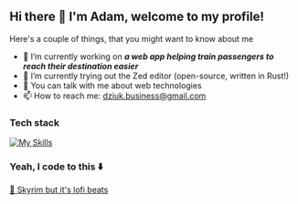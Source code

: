 ## Hi there 👋 I'm Adam, welcome to my profile!

Here's a couple of things, that you might want to know about me

- 🔭 I’m currently working on _**a web app helping train passengers to reach their destination easier**_
- 🌱 I’m currently trying out the Zed editor (open-source, written in Rust!)
- 💬 You can talk with me about web technologies
- 📫 How to reach me: dziuk.business@gmail.com

### Tech stack
[![My Skills](https://skillicons.dev/icons?i=react,vue,js,ts,html,css,sass,tailwind,bootstrap)](https://skillicons.dev)

### Yeah, I code to this ⬇️
<a href="https://www.youtube.com/watch?v=rSDoXnslLsg&t=3s&ab_channel=bits%26hits">🩵 Skyrim but it's lofi beats</a>

<!--
**dukecoding/dukecoding** is a ✨ _special_ ✨ repository because its `README.md` (this file) appears on your GitHub profile.

Here are some ideas to get you started:

- 🔭 I’m currently working on ...
- 🌱 I’m currently learning ...
- 👯 I’m looking to collaborate on ...
- 🤔 I’m looking for help with ...
- 💬 Ask me about ...
- 📫 How to reach me: ...
- 😄 Pronouns: ...
- ⚡ Fun fact: ...
-->



<!--   <img src="https://raw.githubusercontent.com/devicons/devicon/master/icons/react/react-original-wordmark.svg" alt="react" width="40" height="40" />
  <img src="https://raw.githubusercontent.com/devicons/devicon/master/icons/javascript/javascript-original.svg" alt="javascript" width="40" height="40" />
  <img src="https://raw.githubusercontent.com/devicons/devicon/master/icons/typescript/typescript-original.svg" alt="typescript" width="40" height="40" />
  <img src="https://raw.githubusercontent.com/devicons/devicon/master/icons/html5/html5-original-wordmark.svg" alt="html5" width="40" height="40"/>
  <img src="https://raw.githubusercontent.com/devicons/devicon/master/icons/css3/css3-original-wordmark.svg" alt="css3" width="40" height="40" />
  <img src="https://raw.githubusercontent.com/devicons/devicon/master/icons/sass/sass-original.svg" alt="sass" width="40" height="40" />
  <img src="https://www.vectorlogo.zone/logos/tailwindcss/tailwindcss-icon.svg" alt="tailwind" width="40" height="40" />
  <img src="https://raw.githubusercontent.com/devicons/devicon/master/icons/bootstrap/bootstrap-plain-wordmark.svg" alt="bootstrap" width="37" height="37" /> -->
